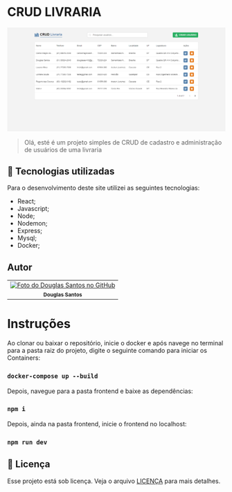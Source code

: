 # CRUD LIVRARIA

![Resultado final do projeto](/preview/preview.png)

> Olá, esté é um projeto simples de CRUD de cadastro e administração de usuários de uma livraria

## 💼 Tecnologias utilizadas

Para o desenvolvimento deste site utilizei as seguintes tecnologias:

- React;
- Javascript;
- Node;
- Nodemon;
- Express;
- Mysql;
- Docker;

## Autor

<table>
  <tr>
    <td align="center">
      <a href="https://github.com/D0uglasSantos" title="Douglas Santos">
        <img src="https://avatars.githubusercontent.com/u/117314712?v=4" width="100px;" alt="Foto do Douglas Santos no GitHub"/><br>
        <sub>
          <b>Douglas Santos</b>
        </sub>
      </a>
    </td>
  </tr>
</table>

# Instruções

Ao clonar ou baixar o repositório, inicie o docker e após navege no terminal para a pasta raiz do projeto, digite o seguinte comando para iniciar os Containers:

### `docker-compose up --build`

Depois, navegue para a pasta frontend e baixe as dependências:

### `npm i`

Depois, ainda na pasta frontend, inicie o frontend no localhost:

### `npm run dev`

## 📝 Licença

Esse projeto está sob licença. Veja o arquivo [LICENÇA](LICENSE.md) para mais detalhes.
